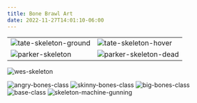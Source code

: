 ```yaml
---
title: Bone Brawl Art
date: 2022-11-27T14:01:10-06:00
---
```

|     |     |
|-----|-----|
| ![tate-skeleton-ground](/images/bone-brawl/tate-skeleton-ground.webp) | ![tate-skeleton-hover](/images/bone-brawl/tate-skeleton-hover.webp) |
| ![parker-skeleton](/images/bone-brawl/parker-skeleton.webp) | ![parker-skeleton-dead](/images/bone-brawl/parker-skeleton-dead.webp) |

![wes-skeleton](/images/bone-brawl/wes-skeleton.webp#center)

![angry-bones-class](/images/bone-brawl/angry-bones-class.webp)
![skinny-bones-class](/images/bone-brawl/skinny-bones-class.webp)
![big-bones-class](/images/bone-brawl/big-bones-class.webp)
![base-class](/images/bone-brawl/base-class.webp)
![skeleton-machine-gunning](/images/bone-brawl/skeleton-machine-gunning.webp)
